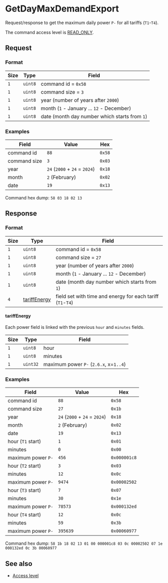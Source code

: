 # GetDayMaxDemandExport

Request/response to get the maximum daily power `P-` for all tariffs (`T1`-`T4`).

The command access level is [READ_ONLY](../basics.md#command-access-level).


## Request

### Format

| Size | Type    | Field                                         |
| ---- | ------- | --------------------------------------------- |
| `1`  | `uint8` | command id = `0x58`                           |
| `1`  | `uint8` | command size = `3`                            |
| `1`  | `uint8` | year (number of years after `2000`)           |
| `1`  | `uint8` | month (`1` - January ... `12` - December)     |
| `1`  | `uint8` | date (month day number which starts from `1`) |

### Examples

| Field        | Value                         | Hex    |
| ------------ | ----------------------------- | ------ |
| command id   | `88`                          | `0x58` |
| command size | `3`                           | `0x03` |
| year         | `24` (`2000` + `24` = `2024`) | `0x18` |
| month        | `2` (February)                | `0x02` |
| date         | `19`                          | `0x13` |

Command hex dump: `58 03 18 02 13`


## Response

### Format

| Size | Type                          | Field                                                      |
| ---- | ----------------------------- | ---------------------------------------------------------- |
| `1`  | `uint8`                       | command id = `0x58`                                        |
| `1`  | `uint8`                       | command size = `27`                                        |
| `1`  | `uint8`                       | year (number of years after `2000`)                        |
| `1`  | `uint8`                       | month (`1` - January ... `12` - December)                  |
| `1`  | `uint8`                       | date (month day number which starts from `1`)              |
| `4`  | [tariffEnergy](#tariffenergy) | field set with time and energy for each tariff (`T1`-`T4`) |

#### tariffEnergy

Each power field is linked with the previous `hour` and `minutes` fields.

| Size | Type     | Field                                  |
| ---- | -------- | -------------------------------------- |
| `1`  | `uint8`  | hour                                   |
| `1`  | `uint8`  | minutes                                |
| `1`  | `uint32` | maximum power `P-` (`2.6.x`, x=`1..4`) |

### Examples

| Field              | Value                         | Hex          |
| ------------------ | ----------------------------- | ------------ |
| command id         | `88`                          | `0x58`       |
| command size       | `27`                          | `0x1b`       |
| year               | `24` (`2000` + `24` = `2024`) | `0x18`       |
| month              | `2` (February)                | `0x02`       |
| date               | `19`                          | `0x13`       |
| hour (`T1` start)  | `1`                           | `0x01`       |
| minutes            | `0`                           | `0x00`       |
| maximum power `P-` | `456`                         | `0x000001c8` |
| hour (`T2` start)  | `3`                           | `0x03`       |
| minutes            | `12`                          | `0x0c`       |
| maximum power `P-` | `9474`                        | `0x00002502` |
| hour (`T3` start)  | `7`                           | `0x07`       |
| minutes            | `30`                          | `0x1e`       |
| maximum power `P-` | `78573`                       | `0x000132ed` |
| hour (`T4` start)  | `12`                          | `0x0c`       |
| minutes            | `59`                          | `0x3b`       |
| maximum power `P-` | `395639`                      | `0x00060977` |

Command hex dump: `58 1b 18 02 13 01 00 000001c8 03 0c 00002502 07 1e 000132ed 0c 3b 00060977`


## See also

* [Access level](../basics.md#command-access-level)
